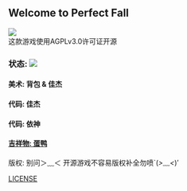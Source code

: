 ## Welcome to Perfect Fall

![](https://shields.io/badge/LICENSE-AGPLv3.0-green?logo=appveyor&style=for-the-badge)
<br>
这款游戏使用AGPLv3.0许可证开源

### 状态: ![](https://img.shields.io/badge/LICENSE-InDev-red)

#### 美术: 背包 & 佳杰

#### 代码: 佳杰

#### 代码: 依神

#### **<u>吉祥物: 蛋鸭</u>**

版权: 别问＞﹏＜ 开源游戏不容易版权补全勿喷`(*>﹏<*)′

[LICENSE](https://www.gnu.org/licenses/agpl-3.0.en.html#:~:text=The%20GNU%20Affero%20General%20Public%20License%20is%20a,your%20freedom%20to%20share%20and%20change%20the%20works.)

